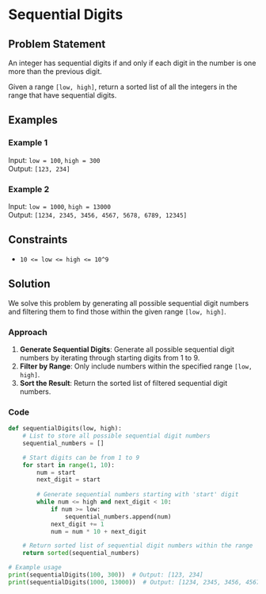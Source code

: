 # Sequential Digits

## Problem Statement

An integer has sequential digits if and only if each digit in the number is one more than the previous digit.

Given a range `[low, high]`, return a sorted list of all the integers in the range that have sequential digits.

## Examples

### Example 1
Input: `low = 100`, `high = 300`  
Output: `[123, 234]`

### Example 2
Input: `low = 1000`, `high = 13000`  
Output: `[1234, 2345, 3456, 4567, 5678, 6789, 12345]`

## Constraints

- `10 <= low <= high <= 10^9`

## Solution

We solve this problem by generating all possible sequential digit numbers and filtering them to find those within the given range `[low, high]`.

### Approach
1. **Generate Sequential Digits**: Generate all possible sequential digit numbers by iterating through starting digits from 1 to 9.
2. **Filter by Range**: Only include numbers within the specified range `[low, high]`.
3. **Sort the Result**: Return the sorted list of filtered sequential digit numbers.

### Code

```python
def sequentialDigits(low, high):
    # List to store all possible sequential digit numbers
    sequential_numbers = []

    # Start digits can be from 1 to 9
    for start in range(1, 10):
        num = start
        next_digit = start
        
        # Generate sequential numbers starting with 'start' digit
        while num <= high and next_digit < 10:
            if num >= low:
                sequential_numbers.append(num)
            next_digit += 1
            num = num * 10 + next_digit

    # Return sorted list of sequential digit numbers within the range
    return sorted(sequential_numbers)

# Example usage
print(sequentialDigits(100, 300))  # Output: [123, 234]
print(sequentialDigits(1000, 13000))  # Output: [1234, 2345, 3456, 4567, 5678, 6789, 12345]
